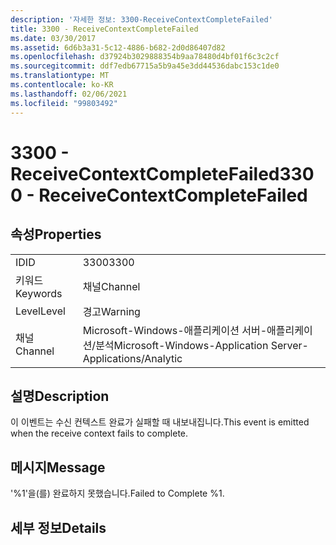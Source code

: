 ```yaml
---
description: '자세한 정보: 3300-ReceiveContextCompleteFailed'
title: 3300 - ReceiveContextCompleteFailed
ms.date: 03/30/2017
ms.assetid: 6d6b3a31-5c12-4886-b682-2d0d86407d82
ms.openlocfilehash: d37924b3029888354b9aa78480d4bf01f6c3c2cf
ms.sourcegitcommit: ddf7edb67715a5b9a45e3dd44536dabc153c1de0
ms.translationtype: MT
ms.contentlocale: ko-KR
ms.lasthandoff: 02/06/2021
ms.locfileid: "99803492"
---
```

# <a name="3300---receivecontextcompletefailed"></a><span data-ttu-id="e2a87-103">3300 - ReceiveContextCompleteFailed</span><span class="sxs-lookup"><span data-stu-id="e2a87-103">3300 - ReceiveContextCompleteFailed</span></span>

## <a name="properties"></a><span data-ttu-id="e2a87-104">속성</span><span class="sxs-lookup"><span data-stu-id="e2a87-104">Properties</span></span>  
  
|||  
|-|-|  
|<span data-ttu-id="e2a87-105">ID</span><span class="sxs-lookup"><span data-stu-id="e2a87-105">ID</span></span>|<span data-ttu-id="e2a87-106">3300</span><span class="sxs-lookup"><span data-stu-id="e2a87-106">3300</span></span>|  
|<span data-ttu-id="e2a87-107">키워드</span><span class="sxs-lookup"><span data-stu-id="e2a87-107">Keywords</span></span>|<span data-ttu-id="e2a87-108">채널</span><span class="sxs-lookup"><span data-stu-id="e2a87-108">Channel</span></span>|  
|<span data-ttu-id="e2a87-109">Level</span><span class="sxs-lookup"><span data-stu-id="e2a87-109">Level</span></span>|<span data-ttu-id="e2a87-110">경고</span><span class="sxs-lookup"><span data-stu-id="e2a87-110">Warning</span></span>|  
|<span data-ttu-id="e2a87-111">채널</span><span class="sxs-lookup"><span data-stu-id="e2a87-111">Channel</span></span>|<span data-ttu-id="e2a87-112">Microsoft-Windows-애플리케이션 서버-애플리케이션/분석</span><span class="sxs-lookup"><span data-stu-id="e2a87-112">Microsoft-Windows-Application Server-Applications/Analytic</span></span>|  
  
## <a name="description"></a><span data-ttu-id="e2a87-113">설명</span><span class="sxs-lookup"><span data-stu-id="e2a87-113">Description</span></span>  

 <span data-ttu-id="e2a87-114">이 이벤트는 수신 컨텍스트 완료가 실패할 때 내보내집니다.</span><span class="sxs-lookup"><span data-stu-id="e2a87-114">This event is emitted when the receive context fails to complete.</span></span>  
  
## <a name="message"></a><span data-ttu-id="e2a87-115">메시지</span><span class="sxs-lookup"><span data-stu-id="e2a87-115">Message</span></span>  

 <span data-ttu-id="e2a87-116">'%1'을(를) 완료하지 못했습니다.</span><span class="sxs-lookup"><span data-stu-id="e2a87-116">Failed to Complete %1.</span></span>  
  
## <a name="details"></a><span data-ttu-id="e2a87-117">세부 정보</span><span class="sxs-lookup"><span data-stu-id="e2a87-117">Details</span></span>
